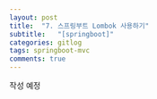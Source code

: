 ```yaml
---
layout: post
title:  "7. 스프링부트 Lombok 사용하기"
subtitle:   "[springboot]"
categories: gitlog
tags: springboot-mvc
comments: true
---
```


작성 예정

<br><br>
